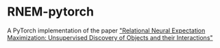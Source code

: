 # RNEM-pytorch
A PyTorch implementation of the paper ["Relational Neural Expectation Maximization: Unsupervised Discovery of Objects and their Interactions"](https://openreview.net/pdf?id=ryH20GbRW)
